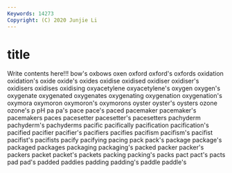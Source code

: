 ```yaml
---
Keywords: 14273
Copyright: (C) 2020 Junjie Li
---
```


# title

Write contents here!!!
bow's 
oxbows 
oxen 
oxford 
oxford's 
oxfords 
oxidation 
oxidation's 
oxide
oxide's 
oxides 
oxidise 
oxidised 
oxidiser 
oxidiser's 
oxidisers 
oxidises 
oxidising 
oxyacetylene
oxyacetylene's 
oxygen 
oxygen's 
oxygenate 
oxygenated 
oxygenates 
oxygenating 
oxygenation 
oxygenation's 
oxymora
oxymoron 
oxymoron's 
oxymorons 
oyster 
oyster's 
oysters 
ozone 
ozone's 
p 
pH
pa 
pa's 
pace 
pace's 
paced 
pacemaker 
pacemaker's 
pacemakers 
paces 
pacesetter
pacesetter's 
pacesetters 
pachyderm 
pachyderm's 
pachyderms 
pacific 
pacifically 
pacification 
pacification's 
pacified
pacifier 
pacifier's 
pacifiers 
pacifies 
pacifism 
pacifism's 
pacifist 
pacifist's 
pacifists 
pacify
pacifying 
pacing 
pack 
pack's 
package 
package's 
packaged 
packages 
packaging 
packaging's
packed 
packer 
packer's 
packers 
packet 
packet's 
packets 
packing 
packing's 
packs
pact 
pact's 
pacts 
pad 
pad's 
padded 
paddies 
padding 
padding's 
paddle
paddle's 
